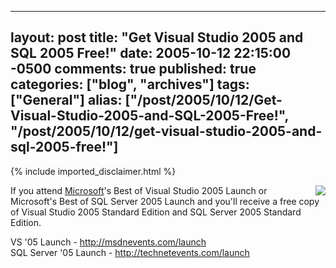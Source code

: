   ---
  layout: post
  title: "Get Visual Studio 2005 and SQL 2005 Free!"
  date: 2005-10-12 22:15:00 -0500
  comments: true
  published: true
  categories: ["blog", "archives"]
  tags: ["General"]
  alias: ["/post/2005/10/12/Get-Visual-Studio-2005-and-SQL-2005-Free!", "/post/2005/10/12/get-visual-studio-2005-and-sql-2005-free!"]
  ---
<!-- more -->
{% include imported_disclaimer.html %}
<P><IMG src="http://msdnevents.com/images/launch/free_head.gif" align=right border=0>If you attend <A title=Microsoft href="http://Microsoft.com" target=_blank>Microsoft</A>'s Best of Visual Studio 2005 Launch&nbsp;or Microsoft's&nbsp;Best of SQL Server 2005 Launch&nbsp;and you'll&nbsp;receive a free copy of Visual Studio 2005 Standard Edition and SQL Server 2005 Standard Edition. </P>
<P>VS '05 Launch - <A target='_new' href="http://msdnevents.com/launch">http://msdnevents.com/launch</A><BR>SQL Server '05 Launch - <A target='_new' href="http://technetevents.com/launch">http://technetevents.com/launch</A></P>
<P>&nbsp;</P>
